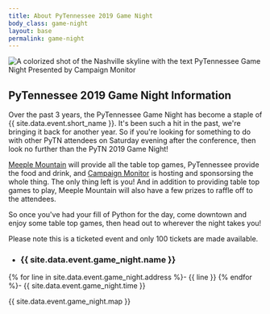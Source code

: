 ```yaml
---
title: About PyTennessee 2019 Game Night
body_class: game-night
layout: base
permalink: game-night
---
```


<div class="game-night-hero"> 
  <img src="{{ site.baseurl }}/static/img/{{ site.data.event.game_night.image }}" alt="A colorized shot of the Nashville skyline with the text PyTennessee Game Night Presented by Campaign Monitor">
</div>

## PyTennessee 2019 Game Night Information

Over the past 3 years, the PyTennessee Game Night has become a staple of {{ site.data.event.short_name }}.
It's been such a hit in the past, we're bringing it back for another year.
So if you're looking for something to do with other PyTN attendees on Saturday evening after the conference, then look no further than the PyTN 2019 Game Night!

[Meeple Mountain](https://www.meeplemountain.com/) will provide all the table top games, PyTennessee provide the food and drink, and [Campaign Monitor](https://www.campaignmonitor.com/) is hosting and sponsorsing the whole thing. The only thing left is you! And in addition to providing table top games to play, Meeple Mountain will also have a few prizes to raffle off to the attendees.

So once you've had your fill of Python for the day, come downtown and enjoy some table top games, then head out to wherever the night takes you!

Please note this is a ticketed event and only 100 tickets are made available.

- ### {{ site.data.event.game_night.name }}
{% for line in site.data.event.game_night.address %}- {{ line }}
{% endfor %}- {{ site.data.event.game_night.time }}

{{ site.data.event.game_night.map }}
